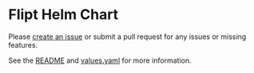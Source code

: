 # Flipt Helm Chart

Please [create an issue](https://github.com/flipt-io/helm-charts/issues/new?labels=helm) or submit a pull request for any issues or missing features.

See the [README](https://github.com/flipt-io/helm-charts/blob/main/README.md) and [values.yaml](https://github.com/flipt-io/helm-charts/blob/main/charts/flipt/values.yaml) for more information.
